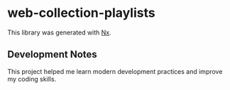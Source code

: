 # web-collection-playlists

This library was generated with [Nx](https://nx.dev).


## Development Notes

This project helped me learn modern development practices and improve my coding skills.